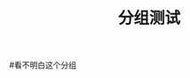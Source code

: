 ﻿---
title:  "分组测试"
search: false

last_modified_at: 2018-02-19T08:06:00-05:00
---

#看不明白这个分组



```

```